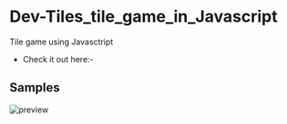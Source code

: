 # Dev-Tiles_tile_game_in_Javascript
Tile game using Javasctript
- Check it out here:-
## Samples
![preview](https://user-images.githubusercontent.com/75971776/129058239-22504c23-2f22-43aa-9294-3684cb4a4017.jpg)
